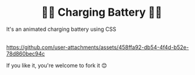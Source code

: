 <h1 align="center">📴🔌 Charging Battery 🔌📴</h1> 
It's an animated charging battery using CSS
<br/>
<br/>

https://github.com/user-attachments/assets/458ffa92-db54-4f4d-b52e-78d860bec94c

If you like it, you're welcome to fork it 😊
